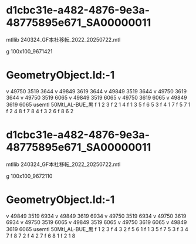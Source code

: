 # d1cbc31e-a482-4876-9e3a-48775895e671_SA00000011

mtllib 240324_GF本社移転_2022_20250722.mtl

g 100x100_9671421
# GeometryObject.Id:-1

v 49750 3519 3644
v 49849 3619 3644
v 49849 3519 3644
v 49750 3619 3644
v 49750 3519 6065
v 49849 3519 6065
v 49750 3619 6065
v 49849 3619 6065
usemtl 50Mtl_AL-BUE_黒
f 1 2 3
f 2 1 4
f 1 3 5
f 6 5 3
f 4 1 7
f 5 7 1
f 2 4 8
f 7 8 4
f 3 2 6
f 8 6 2



# d1cbc31e-a482-4876-9e3a-48775895e671_SA00000011

mtllib 240324_GF本社移転_2022_20250722.mtl

g 100x100_9672110
# GeometryObject.Id:-1

v 49849 3519 6934
v 49849 3619 6934
v 49750 3519 6934
v 49750 3619 6934
v 49750 3519 6065
v 49849 3519 6065
v 49750 3619 6065
v 49849 3619 6065
usemtl 50Mtl_AL-BUE_黒
f 1 2 3
f 4 3 2
f 5 6 1
f 1 3 5
f 7 5 3
f 3 4 7
f 8 7 2
f 4 2 7
f 6 8 1
f 2 1 8


